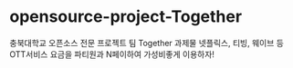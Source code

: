 # opensource-project-Together
충북대학교 오픈소스 전문 프로젝트 팀 Together 과제물
넷플릭스, 티빙, 웨이브 등 OTT서비스 요금을 파티원과 N페이하여 가성비좋게 이용하자!
